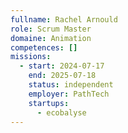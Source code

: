 ```yaml
---
fullname: Rachel Arnould
role: Scrum Master
domaine: Animation
competences: []
missions:
  - start: 2024-07-17
    end: 2025-07-18
    status: independent
    employer: PathTech
    startups:
      - ecobalyse
---
```

